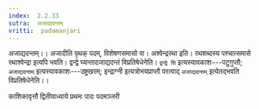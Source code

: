 ```yaml
---
index:  2.2.33
sutra:  अजाद्यदन्तम्
vritti:  padamanjari
---
```


अजाद्यदन्तम्।। अजादीति पृथक् पदम्, विशेषणसमासो वा। अश्वेन्द्ररथा इति। रथशब्दस्य पश्चात्समासे रथाश्वेन्द्रा इत्यपि भवति। द्वन्द्वे घ्यन्तादजाद्यदन्तं विप्रतिषेधेनेति। `द्वन्द्वे घि` इत्यस्यावकाशः---पटुगुप्तौ; `अजाद्यदन्तम्` इत्यस्यावकाशः---उष्ट्रखरम्; इन्द्राग्नी इत्यत्रोभयप्राप्तौ परत्वाद् `अजाद्यदन्तम्` इत्येतद्भवति विप्रतिषेधेनेति।।
 
काशिकावृत्तौ
द्वितीयाध्याये प्रथमः पादः पदमञ्जरी
